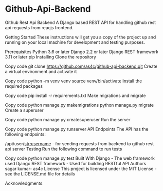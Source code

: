 # Github-Api-Backend
Github Rest Api Backend
A Django based REST API for handling github rest api requests from reacjs frontend.

Getting Started
These instructions will get you a copy of the project up and running on your local machine for development and testing purposes.

Prerequisites
Python 3.6 or later
Django 2.2 or later
Django REST framework 3.11 or later
pip
Installing
Clone the repository

Copy code
git clone https://github.com/as4c/github-api-backend.git
Create a virtual environment and activate it

Copy code
python -m venv venv
source venv/bin/activate
Install the required packages

Copy code
pip install -r requirements.txt
Make migrations and migrate

Copy code
python manage.py makemigrations
python manage.py migrate
Create a superuser

Copy code
python manage.py createsuperuser
Run the server

Copy code
python manage.py runserver
API Endpoints
The API has the following endpoints:

/api/user/<str:username> - for sending requests from backend to github rest api server
Testing
Run the following command to run tests

Copy code
python manage.py test
Built With
Django - The web framework used
Django REST framework - Used for building RESTful API
Authors
sagar kumar- as4c
License
This project is licensed under the MIT License - see the LICENSE.md file for details

Acknowledgments
